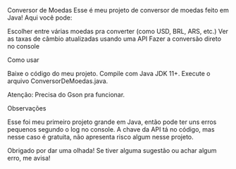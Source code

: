 Conversor de Moedas Esse é meu projeto de conversor de moedas feito em Java! Aqui você pode:

Escolher entre várias moedas pra converter (como USD, BRL, ARS, etc.)
Ver as taxas de câmbio atualizadas usando uma API
Fazer a conversão direto no console

Como usar

Baixe o código do meu projeto.
Compile com Java JDK 11+.
Execute o arquivo ConversorDeMoedas.java.

Atenção: Precisa do Gson pra funcionar.

Observações

Esse foi meu primeiro projeto grande em Java, então pode ter uns erros pequenos segundo o log no console.
A chave da API tá no código, mas nesse caso é gratuita, não apresenta risco algum nesse projeto.

Obrigado por dar uma olhada! Se tiver alguma sugestão ou achar algum erro, me avisa!
